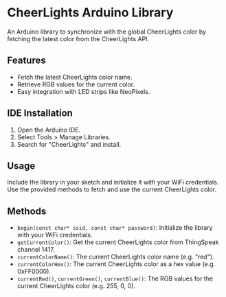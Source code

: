 # CheerLights Arduino Library

An Arduino library to synchronize with the global CheerLights color by fetching the latest color from the CheerLights API.

## Features

- Fetch the latest CheerLights color name.
- Retrieve RGB values for the current color.
- Easy integration with LED strips like NeoPixels.

## IDE Installation

1. Open the Arduino IDE.
2. Select Tools > Manage Libraries.
3. Search for "CheerLights" and install.

## Usage

Include the library in your sketch and initialize it with your WiFi credentials. Use the provided methods to fetch and use the current CheerLights color.

## Methods

- `begin(const char* ssid, const char* password)`: Initialize the library with your WiFi credentials.
- `getCurrentColor()`: Get the current CheerLights color from ThingSpeak channel 1417.
- `currentColorName()`: The current CheerLights color name (e.g. "red").
- `currentColorHex()`: The current CheerLights color as a hex value (e.g. 0xFF0000).
- `currentRed()`, `currentGreen()`, `currentBlue()`: The RGB values for the current CheerLights color (e.g. 255, 0, 0).